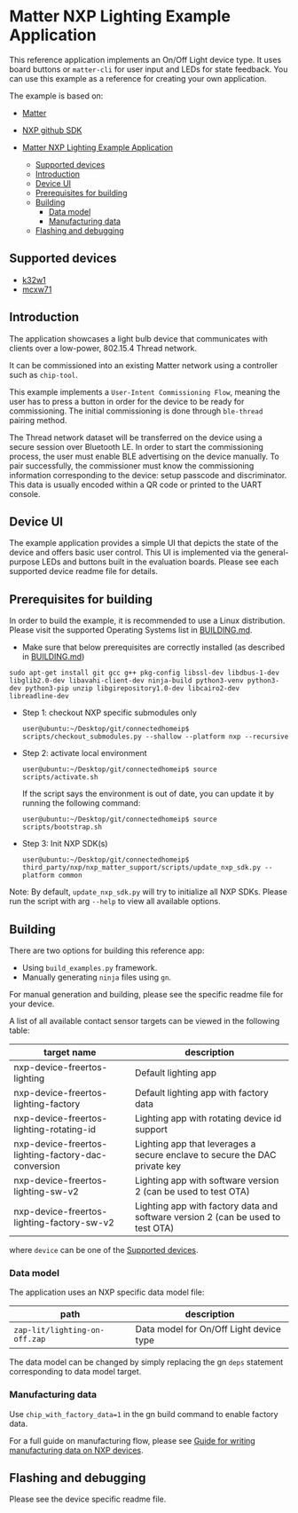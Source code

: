 # Matter NXP Lighting Example Application

This reference application implements an On/Off Light device type.
It uses board buttons or `matter-cli` for user input and LEDs
for state feedback. You can use this example as a reference for
creating your own application.

The example is based on:
- [Matter](https://github.com/project-chip/connectedhomeip)
- [NXP github SDK](https://github.com/nxp-mcuxpresso/mcux-sdk)

- [Matter NXP Lighting Example Application](#matter-nxp-lighting-example-application)
  - [Supported devices](#supported-devices)
  - [Introduction](#introduction)
  - [Device UI](#device-ui)
  - [Prerequisites for building](#prerequisites-for-building)
  - [Building](#building)
    - [Data model](#data-model)
    - [Manufacturing data](#manufacturing-data)
  - [Flashing and debugging](#flashing-and-debugging)

## Supported devices

- [k32w1](k32w1/README.md)
- [mcxw71](mcxw71/README.md)

## Introduction

The application showcases a light bulb device that communicates with
clients over a low-power, 802.15.4 Thread network.

It can be commissioned into an existing Matter network using a
controller such as `chip-tool`.

This example implements a `User-Intent Commissioning Flow`, meaning the user
has to press a button in order for the device to be ready for commissioning.
The initial commissioning is done through `ble-thread` pairing method.

The Thread network dataset will be transferred on the device using a secure
session over Bluetooth LE. In order to start the commissioning process, the
user must enable BLE advertising on the device manually. To pair successfully,
the commissioner must know the commissioning information corresponding to the
device: setup passcode and discriminator. This data is usually encoded within
a QR code or printed to the UART console.

## Device UI

The example application provides a simple UI that depicts the state of the
device and offers basic user control. This UI is implemented via the
general-purpose LEDs and buttons built in the evaluation boards. Please see
each supported device readme file for details.

## Prerequisites for building

In order to build the example, it is recommended to use a Linux
distribution. Please visit the supported Operating Systems list
in [BUILDING.md](../../../docs/guides/BUILDING.md).

- Make sure that below prerequisites are correctly installed (as described in [BUILDING.md](../../../docs/guides/BUILDING.md))
```
sudo apt-get install git gcc g++ pkg-config libssl-dev libdbus-1-dev libglib2.0-dev libavahi-client-dev ninja-build python3-venv python3-dev python3-pip unzip libgirepository1.0-dev libcairo2-dev libreadline-dev
```

-   Step 1: checkout NXP specific submodules only
    ```
    user@ubuntu:~/Desktop/git/connectedhomeip$ scripts/checkout_submodules.py --shallow --platform nxp --recursive
    ```

-   Step 2: activate local environment 
    ```
    user@ubuntu:~/Desktop/git/connectedhomeip$ source scripts/activate.sh
    ```

    If the script says the environment is out of date, you can update it by running
    the following command:

    ```
    user@ubuntu:~/Desktop/git/connectedhomeip$ source scripts/bootstrap.sh
    ```

-   Step 3: Init NXP SDK(s)

    ```
    user@ubuntu:~/Desktop/git/connectedhomeip$ third_party/nxp/nxp_matter_support/scripts/update_nxp_sdk.py --platform common
    ```

Note: By default, `update_nxp_sdk.py` will try to initialize all NXP SDKs.
Please run the script with arg `--help` to view all available options.

## Building

There are two options for building this reference app:
-   Using `build_examples.py` framework.
-   Manually generating `ninja` files using `gn`.

For manual generation and building, please see the specific readme file for your device.

A list of all available contact sensor targets can be viewed in the following table:

| target name | description |
| ----------- | ----------- |
| nxp-device-freertos-lighting | Default lighting app |
| nxp-device-freertos-lighting-factory | Default lighting app with factory data |
| nxp-device-freertos-lighting-rotating-id | Lighting app with rotating device id support |
| nxp-device-freertos-lighting-factory-dac-conversion | Lighting app that leverages a secure enclave to secure the DAC private key |
| nxp-device-freertos-lighting-sw-v2 | Lighting app with software version 2 (can be used to test OTA) |
| nxp-device-freertos-lighting-factory-sw-v2 | Lighting app with factory data and software version 2 (can be used to test OTA) |

where `device` can be one of the [Supported devices](#supported-devices).

### Data model

The application uses an NXP specific data model file:

| path | description |
| ---- | ----------- |
| `zap-lit/lighting-on-off.zap` | Data model for On/Off Light device type |

The data model can be changed by simply replacing the gn `deps`
statement corresponding to data model target.

### Manufacturing data

Use `chip_with_factory_data=1` in the gn build command to enable factory data.

For a full guide on manufacturing flow, please see
[Guide for writing manufacturing data on NXP devices](../../../docs/guides/nxp/nxp_manufacturing_flow.md).

## Flashing and debugging

Please see the device specific readme file.
